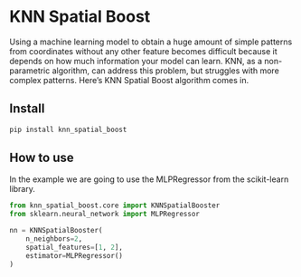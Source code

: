 # KNN Spatial Boost

<!-- WARNING: THIS FILE WAS AUTOGENERATED! DO NOT EDIT! -->

Using a machine learning model to obtain a huge amount of simple
patterns from coordinates without any other feature becomes difficult
because it depends on how much information your model can learn. KNN, as
a non-parametric algorithm, can address this problem, but struggles with
more complex patterns. Here’s KNN Spatial Boost algorithm comes in.

## Install

``` sh
pip install knn_spatial_boost
```

## How to use

In the example we are going to use the MLPRegressor from the
scikit-learn library.

``` python
from knn_spatial_boost.core import KNNSpatialBooster
from sklearn.neural_network import MLPRegressor

nn = KNNSpatialBooster(
    n_neighbors=2,
    spatial_features=[1, 2],
    estimator=MLPRegressor()
)
```
